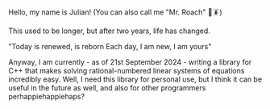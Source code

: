 Hello, my name is Julian! (You can also call me "Mr. Roach" 🎩🪳)

This used to be longer, but after two years, life has changed.

"Today is renewed, is reborn
Each day, I am new, I am yours"

Anyway, I am currently - as of 21st September 2024 - writing a library for C++ that makes solving rational-numbered linear systems of equations incredibly easy. Well, I need this library for personal use, but I think it can be useful in the future as well, and also for other programmers perhappiehappiehaps?

